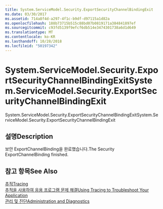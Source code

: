 ```yaml
---
title: System.ServiceModel.Security.ExportSecurityChannelBindingExit
ms.date: 03/30/2017
ms.assetid: 714a8f4d-a297-4f1c-b9df-d97115a1d82a
ms.openlocfilehash: 188b73715b515c88bd07b0819171a384841897ef
ms.sourcegitcommit: c93fd5139f9efcf6db514e3474301738a6d1d649
ms.translationtype: MT
ms.contentlocale: ko-KR
ms.lasthandoff: 10/28/2018
ms.locfileid: "50197342"
---
```

# <a name="systemservicemodelsecurityexportsecuritychannelbindingexit"></a><span data-ttu-id="bec36-102">System.ServiceModel.Security.ExportSecurityChannelBindingExit</span><span class="sxs-lookup"><span data-stu-id="bec36-102">System.ServiceModel.Security.ExportSecurityChannelBindingExit</span></span>
<span data-ttu-id="bec36-103">System.ServiceModel.Security.ExportSecurityChannelBindingExit</span><span class="sxs-lookup"><span data-stu-id="bec36-103">System.ServiceModel.Security.ExportSecurityChannelBindingExit</span></span>  
  
## <a name="description"></a><span data-ttu-id="bec36-104">설명</span><span class="sxs-lookup"><span data-stu-id="bec36-104">Description</span></span>  
 <span data-ttu-id="bec36-105">보안 ExportChannelBinding을 완료했습니다.</span><span class="sxs-lookup"><span data-stu-id="bec36-105">The Security ExportChannelBinding finished.</span></span>  
  
## <a name="see-also"></a><span data-ttu-id="bec36-106">참고 항목</span><span class="sxs-lookup"><span data-stu-id="bec36-106">See Also</span></span>  
 [<span data-ttu-id="bec36-107">추적</span><span class="sxs-lookup"><span data-stu-id="bec36-107">Tracing</span></span>](../../../../../docs/framework/wcf/diagnostics/tracing/index.md)  
 [<span data-ttu-id="bec36-108">추적을 사용하여 응용 프로그램 문제 해결</span><span class="sxs-lookup"><span data-stu-id="bec36-108">Using Tracing to Troubleshoot Your Application</span></span>](../../../../../docs/framework/wcf/diagnostics/tracing/using-tracing-to-troubleshoot-your-application.md)  
 [<span data-ttu-id="bec36-109">관리 및 진단</span><span class="sxs-lookup"><span data-stu-id="bec36-109">Administration and Diagnostics</span></span>](../../../../../docs/framework/wcf/diagnostics/index.md)
